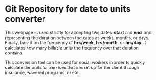 # Git Repository for date to units converter

This webpage is used strictly for accepting two dates: **start** and **end**, and representing the duration between the dates as weeks, months, or days. Finally, based on the frequency of **hrs/week**, **hrs/month**, or **hrs/day**, it calculates how many billable units the frequency over that duration contains.

This conversion tool can be used for social workers in order to quickly calculate the units for services that are set up for the client through insurance, wavered programs, or etc.

